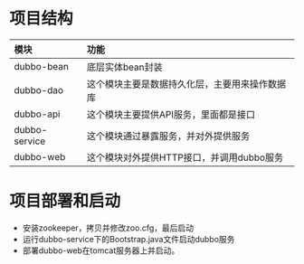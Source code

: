 # 项目结构

|模块          |功能                                                |
|:----         |:-----                                              |
|dubbo-bean    |底层实体bean封装                                    |
|dubbo-dao     |这个模块主要是数据持久化层，主要用来操作数据库      |
|dubbo-api     |这个模块主要提供API服务，里面都是接口               |
|dubbo-service |这个模块通过暴露服务，并对外提供服务                |
|dubbo-web     |这个模块对外提供HTTP接口，并调用dubbo服务           |

# 项目部署和启动
* 安装zookeeper，拷贝并修改zoo.cfg，最后启动
* 运行dubbo-service下的Bootstrap.java文件启动dubbo服务
* 部署dubbo-web在tomcat服务器上并启动。
